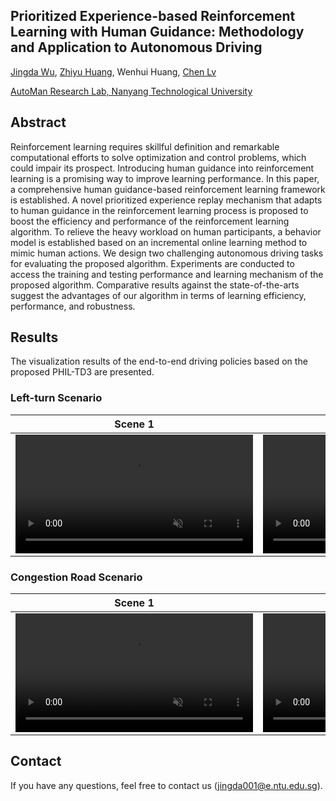 ## Prioritized Experience-based Reinforcement Learning with Human Guidance: Methodology and Application to Autonomous Driving

[Jingda Wu](https://scholar.google.com/citations?user=icu-ZFAAAAAJ&hl=en), [Zhiyu Huang](https://scholar.google.com/citations?user=aLZEVCsAAAAJ&hl=en), Wenhui Huang, [Chen Lv](https://scholar.google.com/citations?user=UKVs2CEAAAAJ&hl=en) 

[AutoMan Research Lab, Nanyang Technological University](https://lvchen.wixsite.com/automan)

## Abstract
Reinforcement learning requires skillful definition and remarkable computational efforts to solve optimization and control problems, which could impair its prospect. Introducing human guidance into reinforcement learning is a promising way to improve learning performance. In this paper, a comprehensive human guidance-based reinforcement learning framework is established. A novel prioritized experience replay mechanism that adapts to human guidance in the reinforcement learning process is proposed to boost the efficiency and performance of the reinforcement learning algorithm. To relieve the heavy workload on human participants, a behavior model is established based on an incremental online learning method to mimic human actions. We design two challenging autonomous driving tasks for evaluating the proposed algorithm. Experiments are conducted to access the training and testing performance and learning mechanism of the proposed algorithm. Comparative results against the state-of-the-arts suggest the advantages of our algorithm in terms of learning efficiency, performance, and robustness.

## Results

The visualization results of the end-to-end driving policies based on the proposed PHIL-TD3 are presented.

### Left-turn Scenario

| Scene 1 | Scene2 |
|:-------------------------------------:|:---------------------------------------:|
| <video muted controls width=380> <source src="./src/LeftTurn1.mp4"  type="video/mp4"> </video> | <video muted controls width=380> <source src="./src/LeftTurn2.mp4"  type="video/mp4"> </video> |


### Congestion Road Scenario

| Scene 1 | Scene2 |
|:---------------:|:----------------:|
| <video muted controls width=380> <source src="./src/CongestionRoad1.mp4"  type="video/mp4"> </video> | <video muted controls width=380> <source src="./src/CongestionRoad2.mp4"  type="video/mp4"> </video> | 


## Contact

If you have any questions, feel free to contact us (jingda001@e.ntu.edu.sg).
